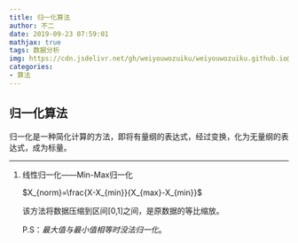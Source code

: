 ```yaml
---
title: 归一化算法
author: 不二
date: 2019-09-23 07:59:01
mathjax: true
tags: 数据分析
img: https://cdn.jsdelivr.net/gh/weiyouwozuiku/weiyouwozuiku.github.io@src/source/_posts/PageImg/算法/归一化算法.jpg
categories: 
- 算法
---
```


## 归一化算法

归一化是一种简化计算的方法，即将有量纲的表达式，经过变换，化为无量纲的表达式，成为标量。

-------

1. 线性归一化——Min-Max归一化

   $X_{norm}=\frac{X-X_{min}}{X_{max}-X_{min}}$

   该方法将数据压缩到区间[0,1]之间，是原数据的等比缩放。

   P.S：*最大值与最小值相等时没法归一化*。

   

